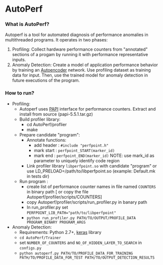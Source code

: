 # AutoPerf #
### What is AutoPerf? ###
Autoperf is a tool for automated diagnosis of performance anomalies in multithreaded programs. It operates in two phases:
1. Profiling: Collect hardware performance counters from "annotated" sections of a progam by running it with performance representative inputs.
2. Anomaly Detection: Create a model of application performance behavior by training an [Autoencoder](http://ufldl.stanford.edu/tutorial/unsupervised/Autoencoders/) network. Use profiling dataset as training data for input. Then, use the trained model for anomaly detection in future executions of the program.


### How to run? ###
* Profiling:
  * Autoperf uses [PAPI](http://icl.cs.utk.edu/papi/index.html) interface for performance counters. Extract and install from source (papi-5.5.1.tar.gz)
  * Build profiler library:
    * cd AutoPerf/proflier 
    * make
  * Prepare candidate "program":
    * Annotate functions: 
      * add header : `#include "perfpoint.h"`
      * mark start : `perfpoint_START(marker_id)`
      * mark end : `perfpoint_END(marker_id)`
      NOTE: use mark_id as parameter to uniquely identify code region
    * Link profiler library `libperfpoint.so` with candidate "program" or use LD_PRELOAD=/path/to/libperfpoint.so (example: Default.mk in tests dir)
  * Run program :
    * create list of performance counter names in file named `COUNTERS` in binary path [ or copy the file Autoperf/profiler/scripts/COUNTERS]
    * copy Autoperf/profiler/scripts/run_profiler.py in banary path
    * In run_profiler.py set `PERFPOINT_LIB_PATH="path/to/libperfpoint"`
    * `python run_profiler.py PATH/TO/OUTPUT/PROFILE_DATA PROGRAM_BINARY PROGRAM_ARGS`
* Anomaly Detection:
  * Requirements: Python 2.7+, [keras](https://keras.io/) library
  * `cd AutoPerf/Trainer`
  * set `NUMBER_OF_COUNTERS` and `NO_OF_HIDDEN_LAYER_TO_SEARCH` in `configs.py`
  * `python autoperf.py PATH/TO/PROFILE_DATA_FOR_TRAINING PATH/TO/PROFILE_DATA_FOR_TEST PATH/TO/OUTPUT_DETECTION_RESULTS`








